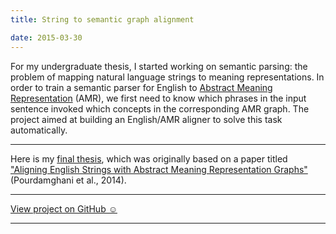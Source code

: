 ```yaml
---
title: String to semantic graph alignment

date: 2015-03-30
---
```


For my undergraduate thesis, I started working on semantic parsing: the problem of mapping natural language strings to meaning representations. In order to train a semantic parser for English to [Abstract Meaning Representation](https://amr.isi.edu/) (AMR), we first need to know which phrases in the input sentence invoked which concepts in the corresponding AMR graph. The project aimed at building an English/AMR aligner to solve this task automatically.

---

Here is my [final thesis]({{site.url}}/files/thesis.pdf), which was originally based on a paper titled ["Aligning English Strings with Abstract Meaning Representation Graphs"](https://www.isi.edu/natural-language/mt/amr_eng_align.pdf) (Pourdamghani et al., 2014).

---

<a href="https://github.com/melanietosik/string-to-amr-alignment" class="pa3 tc ba br2 db">View project on GitHub &#x263A;&#xFE0E;</a>

---

